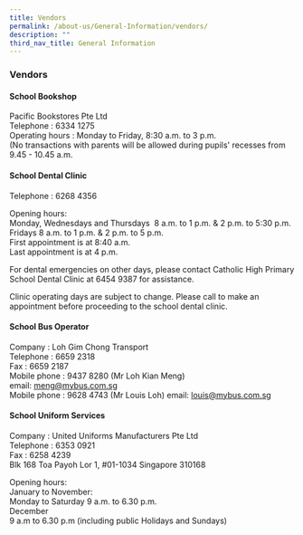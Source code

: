 ```yaml
---
title: Vendors
permalink: /about-us/General-Information/vendors/
description: ""
third_nav_title: General Information
---
```

### **Vendors**
#### **School Bookshop**
Pacific Bookstores Pte Ltd <br>
Telephone : 6334 1275<br>
Operating hours : Monday to Friday, 8:30 a.m. to 3 p.m.<br>
(No transactions with parents will be allowed during pupils' recesses from 9.45 - 10.45 a.m.

#### **School Dental Clinic**
Telephone : 6268 4356<br>

Opening hours: <br>
Monday, Wednesdays and Thursdays  8 a.m. to 1 p.m. & 2 p.m. to 5:30 p.m.<br>
Fridays 8 a.m. to 1 p.m. & 2 p.m. to 5 p.m.<br>
First appointment is at 8:40 a.m.<br>
Last appointment is at 4 p.m.<br>

For dental emergencies on other days, please contact Catholic High Primary School Dental Clinic at 6454 9387 for assistance.

Clinic operating days are subject to change. Please call to make an appointment before proceeding to the school dental clinic.

#### **School Bus Operator**

Company : Loh Gim Chong Transport<br>
Telephone : 6659 2318<br>
Fax : 6659 2187<br>
Mobile phone : 9437 8280 (Mr Loh Kian Meng)
<br>
email: [meng@mybus.com.sg](mailto:meng@mybus.com.sg)<br>
Mobile phone : 9628 4743 (Mr Louis Loh) email: [louis@mybus.com.sg](mailto:louis@mybus.com.sg)

#### **School Uniform Services**

Company : United Uniforms Manufacturers Pte Ltd<br>
Telephone : 6353 0921<br>
Fax : 6258 4239<br>Blk 168 Toa Payoh Lor 1, #01-1034 Singapore 310168<br>

Opening hours: <br>
January to November: <br>
Monday to Saturday 9 a.m. to 6.30 p.m.<br>
December <br>
9 a.m to 6.30 p.m (including public Holidays and Sundays)